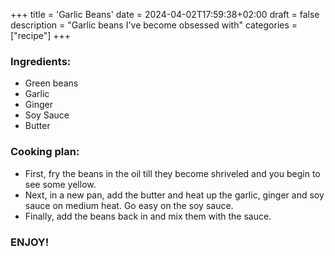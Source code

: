 +++
title = 'Garlic Beans'
date = 2024-04-02T17:59:38+02:00
draft = false
description = "Garlic beans I've become obsessed with"
categories = ["recipe"]
+++

### Ingredients:

* Green beans
* Garlic
* Ginger
* Soy Sauce
* Butter

### Cooking plan: 

* First, fry the beans in the oil till they become shriveled and you begin to see some yellow. 
* Next, in a new pan, add the butter and heat up the garlic, ginger and soy sauce on medium heat. Go easy on the soy sauce. 
* Finally, add the beans back in and mix them with the sauce.

### ENJOY!